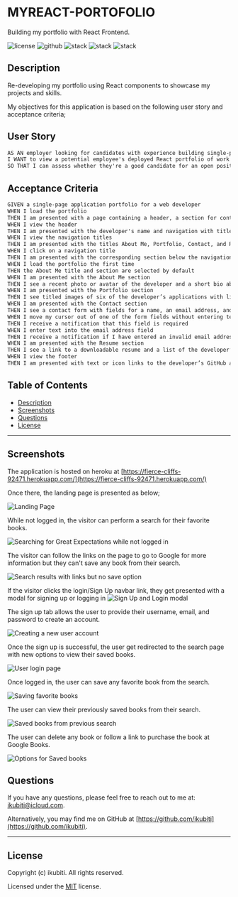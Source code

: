 # MYREACT-PORTOFOLIO
Building my portfolio with React Frontend.

![license](https://img.shields.io/badge/License-MIT-brightgreen) ![github](https://img.shields.io/badge/Github-ikubiti-red) ![stack](https://img.shields.io/badge/Javascript-☑️-blue) ![stack](https://img.shields.io/badge/Node-✔️-blueviolet) ![stack](https://img.shields.io/badge/React-✔️-blueviolet)

## Description

Re-developing my portfolio using React components to showcase my projects and skills.  

My objectives for this application is based on the following user story and acceptance criteria;

## User Story

```md
AS AN employer looking for candidates with experience building single-page applications
I WANT to view a potential employee's deployed React portfolio of work samples
SO THAT I can assess whether they're a good candidate for an open position
```

## Acceptance Criteria

```md
GIVEN a single-page application portfolio for a web developer
WHEN I load the portfolio
THEN I am presented with a page containing a header, a section for content, and a footer
WHEN I view the header
THEN I am presented with the developer's name and navigation with titles corresponding to different sections of the portfolio
WHEN I view the navigation titles
THEN I am presented with the titles About Me, Portfolio, Contact, and Resume, and the title corresponding to the current section is highlighted
WHEN I click on a navigation title
THEN I am presented with the corresponding section below the navigation without the page reloading and that title is highlighted
WHEN I load the portfolio the first time
THEN the About Me title and section are selected by default
WHEN I am presented with the About Me section
THEN I see a recent photo or avatar of the developer and a short bio about them
WHEN I am presented with the Portfolio section
THEN I see titled images of six of the developer’s applications with links to both the deployed applications and the corresponding GitHub repositories
WHEN I am presented with the Contact section
THEN I see a contact form with fields for a name, an email address, and a message
WHEN I move my cursor out of one of the form fields without entering text
THEN I receive a notification that this field is required
WHEN I enter text into the email address field
THEN I receive a notification if I have entered an invalid email address
WHEN I am presented with the Resume section
THEN I see a link to a downloadable resume and a list of the developer’s proficiencies
WHEN I view the footer
THEN I am presented with text or icon links to the developer’s GitHub and LinkedIn profiles, and their profile on a third platform (Stack Overflow, Twitter)
```

## Table of Contents

- [Description](#description)
- [Screenshots](#screenshots)
- [Questions](#questions)
- [License](#license)

---

## Screenshots

The application is hosted on heroku at [https://fierce-cliffs-92471.herokuapp.com/](https://fierce-cliffs-92471.herokuapp.com/)

Once there, the landing page is presented as below;


![Landing Page](./images/Landing-Page-1.png)

While not logged in, the visitor can perform a search for their favorite books. 

![Searching for Great Expectations while not logged in](./images/Search-no-log-2.png)

The visitor can follow the links on the page to go to Google for more information but they can't save any book from their search.

![Search results with links but no save option](./images/Search-no-save-3.png)

If the visitor clicks the login/Sign Up navbar link, they get presented with a modal for signing up or logging in
![Sign Up and Login modal](./images/Modal-Login-4.png)

The sign up tab allows the user to provide their username, email, and password to create an account.

![Creating a new user account](./images/signup-create-user-5.png)

Once the sign up is successful, the user get redirected to the search page with new options to view their saved books.

![User login page](./images/Login-new-user-6.png)

Once logged in, the user can save any favorite book from the search.

![Saving favorite books](./images/save-books-8.png)

The user can view their previously saved books from their search.

![Saved books from previous search](./images/Saved-books-9.png)


The user can delete any book or follow a link to purchase the book at Google Books. 

![Options for Saved books](./images/Saved-books-options-10.png)


## Questions

If you have any questions, please feel free to reach out to me at: [ikubiti@icloud.com](mailto:ikubiti@icloud.com).

Alternatively, you may find me on GitHub at [https://github.com/ikubiti](https://github.com/ikubiti).

---

## License

Copyright (c) ikubiti. All rights reserved.

Licensed under the [MIT](./LICENSE) license.
